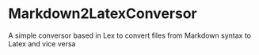 Markdown2LatexConversor
=======================

A simple conversor based in Lex to convert files from Markdown syntax to Latex and vice versa
